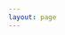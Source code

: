 ```yaml
---
layout: page
---
```


<script setup>
import { 
    VPTeamPage,
    VPTeamPageTitle,
    VPTeamMembers,
    VPTeamPageSection
} from 'vitepress/theme';

const members = [
    {
        name: 'Henry Hale',
        title: 'Creator',
        avatar: 'https://www.github.com/henryhale.png',
        org: 'mathscript',
        orgLink: 'https://github.com/henryhale/mathscript',
        links: [
            { 
                icon: 'github', 
                link: 'https://github.com/henryhale' 
            },
            { 
                icon: 'twitter', 
                link: 'https://twitter.com/devhenryhale'
            }
        ]
    },
];

const contributors = [];
</script>

<VPTeamPage>
    <VPTeamPageTitle>
        <template #title>Our Team</template>
        <template #lead>Say hello to our awesome team.</template>
    </VPTeamPageTitle>
    <VPTeamMembers :members="members" />
    <VPTeamPageSection v-if="contributors.length">
        <template #title>Contributors</template>
        <template #lead>A big shout out to these awesome people</template>
        <template #members>
            <VPTeamMembers size="small" :members="contributors" />
        </template>
    </VPTeamPageSection>
</VPTeamPage>
